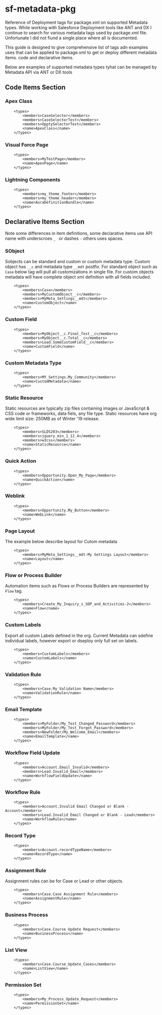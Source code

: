 # sf-metadata-pkg
Reference of Deployment tags for package.xml on supported Metadata types. While working with Salesforce Deployment tools like ANT and DX I continue to search for various metadata tags used by package.xml file. Unfortunate I did not fiund a single place where all is documented. 

This guide is designed to give comprehensive list of tags adn examples uses that can be applied to package.xml to get or deploy different metadata items. code and declarative items.

Below are examples of supported metadata types tyhat can be managed by Metadata API via ANT or DX tools

## Code Items Section

### Apex Class

```
	<types>
        <members>CaseSelector</members>
        <members>CaseSelectorTest</members>
        <members>OpptySelectorTest</members>
        <name>ApexClass</name>
    </types>
```

### Visual Force Page

```
	<types>
        <members>MyTestPage</members>
        <name>ApexPage</name>
    </types>
```

### Lightning Components

```
	<types>
        <members>my_theme_footer</members>
        <members>my_theme_header</members>
        <name>AuraDefinitionBundle</name>
    </types>
```

## Declarative Items Section

Note some differences in item definitions, some declarative items use API name with underscroes `_ ` or dashes `-` others uses spaces.

### SObject
Sobjects can be standard and custom or custom metadata type. Custom object has `__c` and metadata type `__mdt` postfix.
For standard object such as `Case` below tag will pull all customizations in single file.
For custom objects metadata will have complete object xml definition with all fields included.

```
	<types>
        <members>Case</members>
        <members>MyCustomObject__c</members>
        <members>MyMeta_Settings__mdt</members>
        <name>CustomObject</name>
    </types>
```

### Custom Field

```
	<types>
        <members>MyObject__c.Final_Test__c</members>
        <members>MyObject__c.Total__c</members>
        <members>Lead.SomeCustomField__c</members>
        <name>CustomField</name>
    </types>
```
### Custom Metadata Type
```
	<types>
        <members>MY_Settings.My_Community</members>
        <name>CustomMetadata</name>
    </types>
```    
### Static Resource
Static resources are typically zip files containing images or JavaScript & CSS code or frameworks, data fiels, any file type. Static resources have org wide limit size: 250MB as of Winter '19 release.

```
	<types>
        <members>SLDS203</members>
        <members>jquery_min_1_12_4</members>
        <members>w3css</members>
        <name>StaticResource</name>
    </types>
```

### Quick Action

```
	<types>
        <members>Opportunity.Open_My_Page</members>
        <name>QuickAction</name>
    </types>  
```    
### Weblink
```
    <types>
        <members>Opportunity.My_Button</members>
        <name>WebLink</name>
    </types>
```
### Page Layout
The example below describe layout for Cutom metadata
```
	<types>
        <members>MyMeta_Settings__mdt-My Settings Layout</members>
        <name>Layout</name>
    </types>  
```  
### Flow or Process Builder
Automation items such as Flows or Process Builders are represented by `Flow` tag.

```
    <types>
        <members>Create_My_Inquiry_s_SOP_and_Activities-2</members>
        <name>Flow</name>
    </types>
```
### Custom Labels
Export all custom Labels defined in the org. Current Metadata can sdefine individual labels, however export or dseploy only full set on labels.

```
    <types>
        <members>CustomLabels</members>
        <name>CustomLabels</name>
    </types>
```
### Validation Rule
```
    <types>
        <members>Case.My Validation Name</members>
        <name>ValidationRule</name>
    </types>
```
### Email Template
```
	<types>
        <members>MyFolder/My_Test_Changed_Password</members>
        <members>MyFolder/My_Test_Forgot_Password</members>
        <members>NewFolder/My_Welcome_Email</members>
        <name>EmailTemplate</name>
    </types>   
```
### Workflow Field Update
```
	<types>
        <members>Account.Email_Invalid</members>
        <members>Lead.Invalid_Email</members>
        <name>WorkflowFieldUpdate</name>
    </types>
```
### Workflow Rule
```
    <types>
        <members>Account.Invalid Email Changed or Blank - Account</members>
        <members>Lead.Invalid Email Changed or Blank - Lead</members>
        <name>WorkflowRule</name>
    </types>
```
### Record Type
```
	<types>
        <members>Account.recordTypeName</members>
        <name>RecordType</name>
    </types>  
```
### Assignment Rule
Assignment rules can be for Case or Lead or other objects.

```
	<types>
        <members>Case.Case Assignment Rule</members>
        <name>AssignmentRule</name>
    </types>     
```
### Business Process
```
	<types>
        <members>Case.Course Update Request</members>
        <name>BusinessProcess</name>
    </types>
```
### List View
```
	<types>
        <members>Case.Course_Update_Cases</members>
        <name>ListView</name>
    </types>
```
### Permission Set
```
	<types>
        <members>My_Process_Update_Request</members>
        <name>PermissionSet</name>
    </types>
```